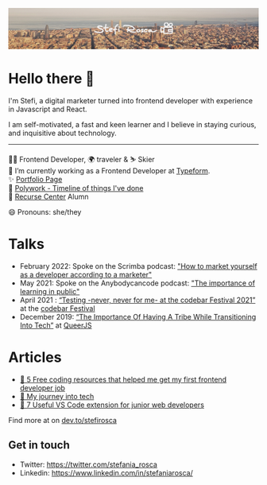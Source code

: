 ![Profile Image](./CoverStefi.jpg)

# Hello there 🙈

I'm Stefi, a digital marketer turned into frontend developer with experience in Javascript and React.

I am self-motivated, a fast and keen learner and I believe in staying curious, and inquisitive about technology.

---

👩‍💻 Frontend Developer, 🌍 traveler & ⛷️ Skier  
🔭 I’m currently working as a Frontend Developer at [Typeform](https://www.typeform.com/).  
✨ [Portfolio Page](http://stefirosca.netlify.app/)  
👯 [Polywork - Timeline of things I've done](https://www.polywork.com/stefi)  
🐙 [Recurse Center](https://www.recurse.com/) Alumn

😄 Pronouns: she/they

# Talks

- February 2022: Spoke on the Scrimba podcast: ["How to market yourself as a developer according to a marketer"](https://open.spotify.com/episode/0YwxxZ1fqQftnyg6PlVEW7?si=4ebe6effcfc94ed4)
- May 2021: Spoke on the Anybodycancode podcast: ["The importance of learning in public"](https://open.spotify.com/episode/5dt9s9VbNHjrr3baSgH6ia?si=47e58af21adc47b7&nd=1)
- April 2021 : [“Testing -never, never for me- at the codebar Festival 2021”](https://www.youtube.com/watch?v=8KIi8P65oPI&ab_channel=codebar) at the [codebar Festival](https://codebar.io/)
- December 2019: [“The Importance Of Having A Tribe While Transitioning Into Tech”](https://www.youtube.com/watch?v=kiK4bSfGOpc) at [QueerJS](https://queerjs.com/)

# Articles

- [🦩 5 Free coding resources that helped me get my first frontend developer job](https://dev.to/stefirosca/5-free-coding-resources-that-helped-me-get-my-first-frontend-developer-job-4ak4)
- [🚠 My journey into tech](https://dev.to/stefirosca/my-journey-into-tech-48fl)
- [🤺 7 Useful VS Code extension for junior web developers](https://dev.to/stefirosca/7-useful-vs-code-extension-for-junior-web-developers-3pg5)

Find more at on [dev.to/stefirosca](https://dev.to/stefirosca)

## Get in touch

- Twitter: https://twitter.com/stefania_rosca
- Linkedin: https://www.linkedin.com/in/stefaniarosca/
